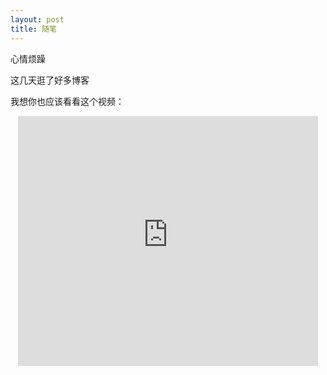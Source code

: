 ```yaml
---
layout: post
title: 随笔
---
```


心情烦躁

这几天逛了好多博客

我想你也应该看看这个视频：

<center>
 <embed src="http://ph35djdp3.bkt.clouddn.com/lonely.mp4"
            width="480px" height="400px"
            autostart="0"
            align="middle"
            type="video/mp4">
</center>